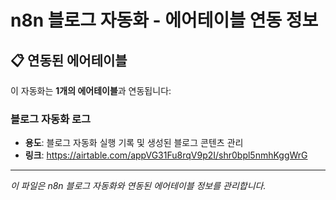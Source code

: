 # n8n 블로그 자동화 - 에어테이블 연동 정보

## 📋 연동된 에어테이블

이 자동화는 **1개의 에어테이블**과 연동됩니다:

### 블로그 자동화 로그
- **용도**: 블로그 자동화 실행 기록 및 생성된 블로그 콘텐츠 관리
- **링크**: https://airtable.com/appVG31Fu8rqV9p2I/shr0bpl5nmhKggWrG

---
*이 파일은 n8n 블로그 자동화와 연동된 에어테이블 정보를 관리합니다.* 